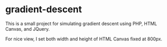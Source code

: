 # gradient-descent

This is a small project for simulating gradient descent using PHP, HTML Canvas, and JQuery.   

For nice view, I set both width and height of HTML Canvas fixed at 800px. 
